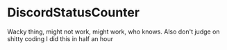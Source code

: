 # DiscordStatusCounter

Wacky thing, might not work, might work, who knows. Also don't judge on shitty coding I did this in half an hour
